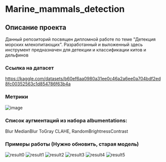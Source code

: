 # Marine_mammals_detection

## Описание проекта
Данный репозиторий посвящен дипломной работе по теме "Детекция морских млекопитающих". Разработанный и выложенный здесь инструмент предназначен для детекции и классификации китов и дельфинов
### Ссылка на датасет
https://kaggle.com/datasets/b60ef6aa0980a31ee0c46a2a6ee0a704bdf2ed8fc00352563c1d854786f63b4a
### Метрики
![image](https://github.com/Goolissimo/marine_mammals_detection_VKR/assets/113251478/3ce96c58-a92a-42ad-84c6-ef08829276bc)
### Список аугментаций из набора albumentations:
  Blur
  MedianBlur
  ToGray
  CLAHE,
  RandomBrightnessContrast
### Примеры работы (Нужно обновить, старая модель)
![result0](https://github.com/Goolissimo/marine_mammals_detection_VKR/assets/113251478/1cd00357-24dd-4f44-9998-4ba41adde38b)
![result1](https://github.com/Goolissimo/marine_mammals_detection_VKR/assets/113251478/b203e63f-1593-407d-a8a2-5d8dcfbeb45a)
![result2](https://github.com/Goolissimo/marine_mammals_detection_VKR/assets/113251478/46a47465-1ff6-495c-ab46-cc3c675f2e53)
![result3](https://github.com/Goolissimo/marine_mammals_detection_VKR/assets/113251478/95ed8b28-d1d1-44d3-902d-f76dc572f145)
![result4](https://github.com/Goolissimo/marine_mammals_detection_VKR/assets/113251478/24421902-fef8-4330-b96b-5dbfc04ed683)
![result5](https://github.com/Goolissimo/marine_mammals_detection_VKR/assets/113251478/ed559567-0f60-447e-b41d-1c2c422907ed)
